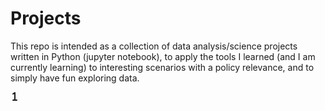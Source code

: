 # Projects

This repo is intended as a collection of data analysis/science projects written in Python (jupyter notebook), to apply the tools I learned (and I am currently learning) to interesting scenarios with a policy relevance, and to simply have fun exploring data.

<!-- 1 icon by Free Icons (https://free-icons.github.io/free-icons/) -->
<svg xmlns="http://www.w3.org/2000/svg" height="1em" fill="currentColor" viewBox="0 0 512 512">
  <path
    d="M 293.29801324503313 41.81898454746137 Q 292.16777041942606 20.344370860927153 274.083885209713 10.172185430463577 Q 254.86975717439293 0 236.7858719646799 11.302428256070641 L 128.28256070640177 83.63796909492274 L 128.28256070640177 83.63796909492274 Q 115.84988962472406 92.67991169977925 113.58940397350993 107.37306843267108 Q 110.19867549668874 120.93598233995586 118.1103752759382 134.49889624724062 Q 127.1523178807947 146.93156732891833 141.84547461368655 149.19205298013244 Q 155.4083885209713 152.58278145695365 168.97130242825608 144.6710816777042 L 220.962472406181 109.63355408388522 L 220.962472406181 109.63355408388522 L 220.962472406181 439.6644591611479 L 220.962472406181 439.6644591611479 L 148.6269315673289 439.6644591611479 L 148.6269315673289 439.6644591611479 Q 132.80353200883002 439.6644591611479 122.63134657836645 449.8366445916115 Q 112.45916114790288 460.0088300220751 112.45916114790288 475.83222958057394 Q 112.45916114790288 491.65562913907286 122.63134657836645 501.82781456953643 Q 132.80353200883002 512 148.6269315673289 512 L 257.13024282560707 512 L 365.6335540838852 512 Q 381.4569536423841 512 391.6291390728477 501.82781456953643 Q 401.80132450331126 491.65562913907286 401.80132450331126 475.83222958057394 Q 401.80132450331126 460.0088300220751 391.6291390728477 449.8366445916115 Q 381.4569536423841 439.6644591611479 365.6335540838852 439.6644591611479 L 293.29801324503313 439.6644591611479 L 293.29801324503313 439.6644591611479 L 293.29801324503313 41.81898454746137 L 293.29801324503313 41.81898454746137 Z"
  />
</svg>

